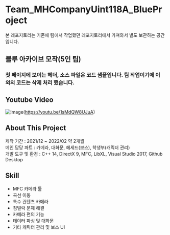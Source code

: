 # Team_MHCompanyUint118A_BlueProject

본 레포지토리는 기존에 팀에서 작업했던 레포지토리에서 가져와서 별도 보관하는 공간입니다. 

## 블루 아카이브 모작(5인 팀)
### 첫 페이지에 보이는 헤더, 소스 파일은 코드 샘플입니다. 팀 작업이기에 이 외의 코드는 삭제 처리 했습니다. 


## Youtube Video 
![image](https://w.namu.la/s/9a2bd12a2c488026b0c552bd6527248ba60e70bf6e6d07e9c3a7f500fba5a9f0f74cb75a8fcd42babc39fa9abeec697c6dd86cd7c766515834b94b10746f95c898e0149438667e5a5f9ae7d85387c8e3f5625d227d49c1f330808e04ed699adf)(https://youtu.be/1sMdQW8UJuA)


## About This Project
제작 기간 :           2021/12 ~ 2022/02 약 2개월  
메인 담당 파트 :      카메라, 대화문, 헤세드(보스), 학생부(캐릭터 관리)  
개발 도구 및 환경 :   C++ 14, DirectX 9, MFC, LibXL, Visual Studio 2017, Github Desktop  


## Skill 
* MFC 카메라 툴 
* 곡선 이동 
* 특수 컨텐츠 카메라 
* 짐벌락 문제 해결 
* 카메라 편의 기능 
* 데이터 파싱 및 대화문 
* 기타 캐릭터 관리 및 보스 UI 
